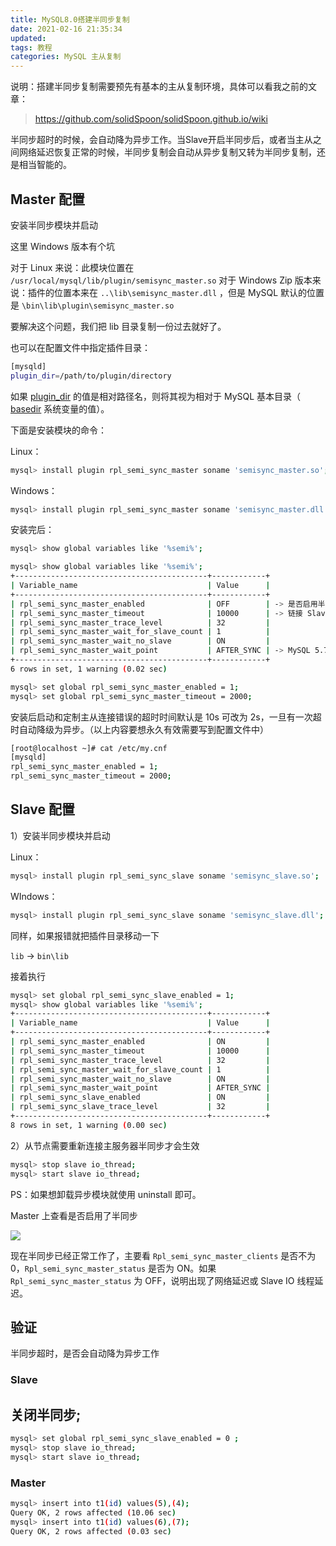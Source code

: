 ```yaml
---
title: MySQL8.0搭建半同步复制
date: 2021-02-16 21:35:34
updated: 
tags: 教程
categories: MySQL 主从复制
---
```


说明：搭建半同步复制需要预先有基本的主从复制环境，具体可以看我之前的文章：

> https://github.com/solidSpoon/solidSpoon.github.io/wiki

半同步超时的时候，会自动降为异步工作。当Slave开启半同步后，或者当主从之间网络延迟恢复正常的时候，半同步复制会自动从异步复制又转为半同步复制，还是相当智能的。

## Master 配置


安装半同步模块并启动


这里 Windows 版本有个坑

对于 Linux 来说：此模块位置在 `/usr/local/mysql/lib/plugin/semisync_master.so`
对于 Windows Zip 版本来说：插件的位置本来在 `..\lib\semisync_master.dll` ，但是 MySQL 默认的位置是 `\bin\lib\plugin\semisync_master.so` 


要解决这个问题，我们把 lib 目录复制一份过去就好了。


也可以在配置文件中指定插件目录：

```bash
[mysqld]
plugin_dir=/path/to/plugin/directory
```

如果 [plugin_dir](https://www.docs4dev.com/docs/zh/mysql/5.7/reference/server-system-variables.html#sysvar_plugin_dir) 的值是相对路径名，则将其视为相对于 MySQL 基本目录（ [basedir](https://www.docs4dev.com/docs/zh/mysql/5.7/reference/server-system-variables.html#sysvar_basedir) 系统变量的值）。


下面是安装模块的命令：


Linux：

```bash
mysql> install plugin rpl_semi_sync_master soname 'semisync_master.so';
```

Windows：

```bash
mysql> install plugin rpl_semi_sync_master soname 'semisync_master.dll';
```


安装完后：

```bash
mysql> show global variables like '%semi%';
```

```bash
mysql> show global variables like '%semi%';
+-------------------------------------------+------------+
| Variable_name                             | Value      |
+-------------------------------------------+------------+
| rpl_semi_sync_master_enabled              | OFF        | -> 是否启用半同步协议
| rpl_semi_sync_master_timeout              | 10000      | -> 链接 Slave 超时时间
| rpl_semi_sync_master_trace_level          | 32         |
| rpl_semi_sync_master_wait_for_slave_count | 1          |
| rpl_semi_sync_master_wait_no_slave        | ON         |
| rpl_semi_sync_master_wait_point           | AFTER_SYNC | -> MySQL 5.7 之后默认值
+-------------------------------------------+------------+
6 rows in set, 1 warning (0.02 sec)
```


```bash
mysql> set global rpl_semi_sync_master_enabled = 1;
mysql> set global rpl_semi_sync_master_timeout = 2000;
```


安装后启动和定制主从连接错误的超时时间默认是 10s 可改为 2s，一旦有一次超时自动降级为异步。（以上内容要想永久有效需要写到配置文件中）


```bash
[root@localhost ~]# cat /etc/my.cnf
[mysqld]
rpl_semi_sync_master_enabled = 1;
rpl_semi_sync_master_timeout = 2000;
```


## Slave 配置


1）安装半同步模块并启动


Linux：

```bash
mysql> install plugin rpl_semi_sync_slave soname 'semisync_slave.so';
```

WIndows：

```bash
mysql> install plugin rpl_semi_sync_slave soname 'semisync_slave.dll';
```

同样，如果报错就把插件目录移动一下

`lib` -> `bin\lib`


接着执行


```bash
mysql> set global rpl_semi_sync_slave_enabled = 1;
mysql> show global variables like '%semi%';
+-------------------------------------------+------------+
| Variable_name                             | Value      |
+-------------------------------------------+------------+
| rpl_semi_sync_master_enabled              | ON         |
| rpl_semi_sync_master_timeout              | 10000      |
| rpl_semi_sync_master_trace_level          | 32         |
| rpl_semi_sync_master_wait_for_slave_count | 1          |
| rpl_semi_sync_master_wait_no_slave        | ON         |
| rpl_semi_sync_master_wait_point           | AFTER_SYNC |
| rpl_semi_sync_slave_enabled               | ON         |
| rpl_semi_sync_slave_trace_level           | 32         |
+-------------------------------------------+------------+
8 rows in set, 1 warning (0.00 sec)
```


2）从节点需要重新连接主服务器半同步才会生效


```bash
mysql> stop slave io_thread;
mysql> start slave io_thread;
```


PS：如果想卸载异步模块就使用 uninstall 即可。


Master 上查看是否启用了半同步


![](https://ced-md-picture.oss-cn-beijing.aliyuncs.com/img/20210203214530.png)


现在半同步已经正常工作了，主要看 `Rpl_semi_sync_master_clients` 是否不为 0，`Rpl_semi_sync_master_status` 是否为 ON。如果 `Rpl_semi_sync_master_status` 为 OFF，说明出现了网络延迟或 Slave IO 线程延迟。

## 验证

半同步超时，是否会自动降为异步工作

### Slave

## 关闭半同步;

```bash
mysql> set global rpl_semi_sync_slave_enabled = 0 ;
mysql> stop slave io_thread;
mysql> start slave io_thread;
```

### Master

```bash
mysql> insert into t1(id) values(5),(4);
Query OK, 2 rows affected (10.06 sec)
mysql> insert into t1(id) values(6),(7);
Query OK, 2 rows affected (0.03 sec)
```